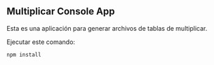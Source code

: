 ## Multiplicar Console App

Esta es una aplicación para generar archivos de tablas de multiplicar.

Ejecutar este comando:

```
npm install
```

